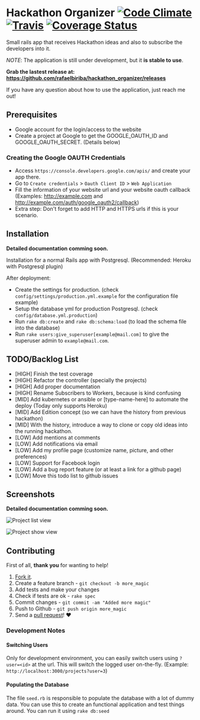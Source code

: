 # Hackathon Organizer [![Code Climate](https://codeclimate.com/github/rafaelbiriba/hackathon_organizer/badges/gpa.svg)](https://codeclimate.com/github/rafaelbiriba/hackathon_organizer) [![Travis](https://api.travis-ci.org/rafaelbiriba/hackathon_organizer.svg?branch=master)](https://travis-ci.org/rafaelbiriba/hackathon_organizer) [![Coverage Status](https://coveralls.io/repos/rafaelbiriba/hackathon_organizer/badge.svg?branch=master&service=github)](https://coveralls.io/github/rafaelbiriba/hackathon_organizer?branch=master)

Small rails app that receives Hackathon ideas and also to subscribe the developers into it.

*NOTE*: The application is still under development, but it **is stable to use**.

**Grab the lastest release at:
https://github.com/rafaelbiriba/hackathon_organizer/releases**

If you have any question about how to use the application, just reach me out!

## Prerequisites

- Google account for the login/access to the website
- Create a project at Google to get the GOOGLE_OAUTH_ID and GOOGLE_OAUTH_SECRET. (Details below)

### Creating the Google OAUTH Credentials

- Access `https://console.developers.google.com/apis/` and create your app there.
- Go to `Create credentials` > `Oauth Client ID` > `Web Application`
- Fill the information of your website url and your website oauth callback (Examples: http://example.com and http://example.com/auth/google_oauth2/callback)
- Extra step: Don't forget to add HTTP and HTTPS urls if this is your scenario.

## Installation

**Detailed documentation comming soon.**

Installation for a normal Rails app with Postgresql. (Recommended: Heroku with Postgresql plugin)

After deployment:
- Create the settings for production. (check `config/settings/production.yml.example` for the configuration file example)
- Setup the database yml for production Postgresql. (check `config/database.yml.production`)
- Run `rake db:create` and `rake db:schema:load` (to load the schema file into the database)
- Run `rake users:give_superuser[example@mail.com]` to give the superuser admin to `example@mail.com`.

## TODO/Backlog List

- [HIGH] Finish the test coverage
- [HIGH] Refactor the controller (specially the projects)
- [HIGH] Add proper documentation
- [HIGH] Rename Subscribers to Workers, because is kind confusing
- [MID] Add kubernetes or ansible or [type-name-here] to automate the deploy (Today only supports Heroku)
- [MID] Add Edition concept (so we can have the history from previous hackathon)
- [MID] With the history, introduce a way to clone or copy old ideas into the running hackathon.
- [LOW] Add mentions at comments
- [LOW] Add notifications via email
- [LOW] Add my profile page (customize name, picture, and other preferences)
- [LOW] Support for Facebook login
- [LOW] Add a bug report feature (or at least a link for a github page)
- [LOW] Move this todo list to github issues

## Screenshots

**Detailed documentation comming soon.**

![Project list view](https://github.com/rafaelbiriba/hackathon_organizer/blob/master/docs/images/list.png)

![Project show view](https://github.com/rafaelbiriba/hackathon_organizer/blob/master/docs/images/show.png)

## Contributing

First of all, **thank you** for wanting to help!

1. [Fork it](https://help.github.com/articles/fork-a-repo).
2. Create a feature branch - `git checkout -b more_magic`
3. Add tests and make your changes
4. Check if tests are ok - `rake spec`
5. Commit changes - `git commit -am "Added more magic"`
6. Push to Github - `git push origin more_magic`
7. Send a [pull request](https://help.github.com/articles/using-pull-requests)! :heart:

### Development Notes

#### Switching Users

Only for development environment, you can easily switch users using `?user=<id>` at the url. This will switch the logged user on-the-fly. (Example: `http://localhost:3000/projects?user=3`)

#### Populating the Database

The file `seed.rb` is responsible to populate the database with a lot of dummy data. You can use this to create an functional application and test things around. You can run it using `rake db:seed`
